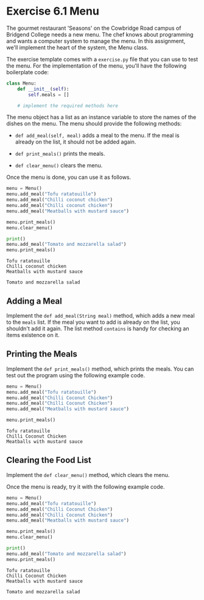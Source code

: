 # Exercise 6.1 Menu

The gourmet restaurant 'Seasons' on the Cowbridge Road campus of Bridgend College needs a new menu. The chef knows about programming and wants a computer system to manage the menu. In this assignment, we'll implement the heart of the system, the Menu class.

The exercise template comes with a `exercise.py` file that you can use to test the menu. For the implementation of the menu, you'll have the following boilerplate code:

```python
class Menu:
    def __init__(self):
        self.meals = []

    # implement the required methods here
```

The menu object has a list as an instance variable to store the names of the dishes on the menu. The menu should provide the following methods:

- `def add_meal(self, meal)` adds a meal to the menu. If the meal is already on the list, it should not be added again.

- `def print_meals()` prints the meals.

- `def clear_menu()` clears the menu.

Once the menu is done, you can use it as follows.

```python
menu = Menu()
menu.add_meal("Tofu ratatouille")
menu.add_meal("Chilli coconut chicken")
menu.add_meal("Chilli coconut chicken")
menu.add_meal("Meatballs with mustard sauce")

menu.print_meals()
menu.clear_menu()

print()
menu.add_meal("Tomato and mozzarella salad")
menu.print_meals()
```

```plaintext
Tofu ratatouille
Chilli coconut chicken
Meatballs with mustard sauce

Tomato and mozzarella salad
```

## Adding a Meal

Implement the `def add_meal(String meal)` method, which adds a new meal to the `meals` list. If the meal you want to add is already on the list, you shouldn't add it again. The list method `contains` is handy for checking an items existence on it.

## Printing the Meals

Implement the `def print_meals()` method, which prints the meals. You can test out the program using the following example code.

```python
menu = Menu()
menu.add_meal("Tofu ratatouille")
menu.add_meal("Chilli Coconut Chicken")
menu.add_meal("Chilli Coconut Chicken")
menu.add_meal("Meatballs with mustard sauce")

menu.print_meals()
```

```plaintext
Tofu ratatouille
Chilli Coconut Chicken
Meatballs with mustard sauce
```

## Clearing the Food List

Implement the `def clear_menu()` method, which clears the menu.

Once the menu is ready, try it with the following example code.

```python
menu = Menu()
menu.add_meal("Tofu ratatouille")
menu.add_meal("Chilli Coconut Chicken")
menu.add_meal("Chilli Coconut Chicken")
menu.add_meal("Meatballs with mustard sauce")

menu.print_meals()
menu.clear_menu()

print()
menu.add_meal("Tomato and mozzarella salad")
menu.print_meals()
```

```plaintext
Tofu ratatouille
Chilli Coconut Chicken
Meatballs with mustard sauce

Tomato and mozzarella salad
```
